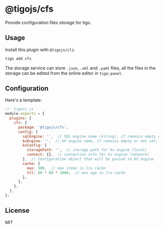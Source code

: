 # @tigojs/cfs

Provide configuration files storage for tigo.

## Usage

Install this plugin with `@tigojs/cli`:

```bash
tigo add cfs
```

The storage service can store `.json`, `.xml` and `.yaml` files, all the files in the storage can be edited from the online editor in `tigo-panel`.

## Configuration

Here's a template:

```js
// .tigorc.js
module.exports = {
  plugins: {
    cfs: {
      package: '@tigojs/cfs',
      config: {
        sqlEngine: '',  // SQL engine name (string), if remains empty or not set, plugin will use the first available one.
        kvEngine: '',  // KV engine name, if remains empty or not set, plugin will use the first available one.
        kvConfig: {
          storagePath: '',  // storage path for kv engine (local)
          connect: {},  // connection info for kv engine (network)
        },  // Configuration object that will be passed to KV engine
        cache: {
          max: 500,  // max items in lru cache
          ttl: 60 * 60 * 1000,  // max age in lru cache
        },
      },
    },
  },
};
```

## License

MIT
